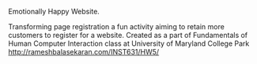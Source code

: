 Emotionally Happy Website.

Transforming page registration a fun activity aiming to retain more customers to register for a website.
Created as a part of Fundamentals of Human Computer Interaction class at University of Maryland College Park
http://rameshbalasekaran.com/INST631/HW5/
